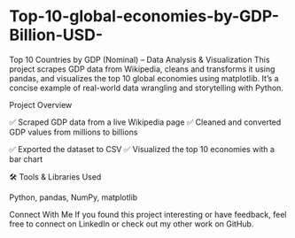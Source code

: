 # Top-10-global-economies-by-GDP-Billion-USD-

Top 10 Countries by GDP (Nominal) – Data Analysis & Visualization
This project scrapes GDP data from Wikipedia, cleans and transforms it using pandas, and visualizes the top 10 global economies using matplotlib. It’s a concise example of real-world data wrangling and storytelling with Python.

Project Overview

✅ Scraped GDP data from a live Wikipedia page
✅ Cleaned and converted GDP values from millions to billions

✅ Exported the dataset to CSV
✅ Visualized the top 10 economies with a bar chart

🛠️ Tools & Libraries Used  

  Python, pandas, NumPy, matplotlib

Connect With Me
If you found this project interesting or have feedback, feel free to connect on LinkedIn or check out my other work on GitHub.
